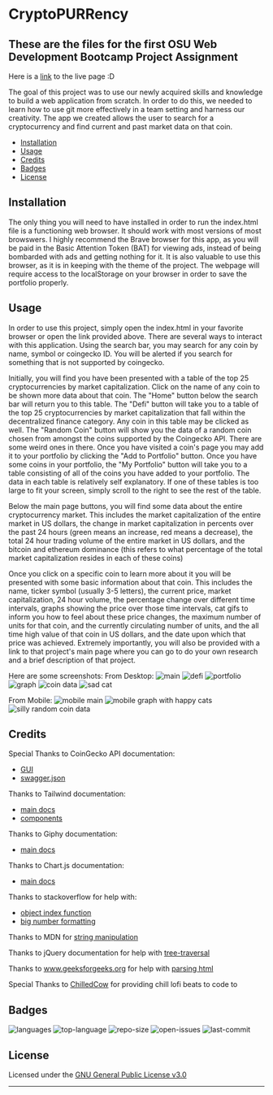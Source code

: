 # CryptoPURRency

## These are the files for the first OSU Web Development Bootcamp Project Assignment

Here is a [link](https://pjdip.github.io/CryptoPURRency/) to the live page :D

The goal of this project was to use our newly acquired skills and knowledge to build a web application from scratch. In order to do this, we needed to learn how to use git more effectively in a team setting and harness our creativity. The app we created allows the user to search for a cryptocurrency and find current and past market data on that coin.

* [Installation](#installation)
* [Usage](#usage)
* [Credits](#credits)
* [Badges](#badges)
* [License](#license)

## Installation

The only thing you will need to have installed in order to run the index.html file is a functioning web browser. It should work with most versions of most browswers. I highly recommend the Brave browser for this app, as you will be paid in the Basic Attention Token (BAT) for viewing ads, instead of being bombarded with ads and getting nothing for it. It is also valuable to use this browser, as it is in keeping with the theme of the project. The webpage will require access to the localStorage on your browser in order to save the portfolio properly.

## Usage 

In order to use this project, simply open the index.html in your favorite browser or open the link provided above. There are several ways to interact with this application. Using the search bar, you may search for any coin by name, symbol or coingecko ID. You will be alerted if you search for something that is not supported by coingecko.

Initially, you will find you have been presented with a table of the top 25 cryptocurrencies by market capitalization. Click on the name of any coin to be shown more data about that coin. The "Home" button below the search bar will return you to this table. The "Defi" button will take you to a table of the top 25 cryptocurrencies by market capitalization that fall within the decentralized finance category. Any coin in this table may be clicked as well. The "Random Coin" button will show you the data of a random coin chosen from amongst the coins supported by the Coingecko API. There are some weird ones in there. Once you have visited a coin's page you may add it to your portfolio by clicking the "Add to Portfolio" button. Once you have some coins in your portfolio, the "My Portfolio" button will take you to a table consisting of all of the coins you have added to your portfolio. The data in each table is relatively self explanatory.
If one of these tables is too large to fit your screen, simply scroll to the right to see the rest of the table.

Below the main page buttons, you will find some data about the entire cryptocurrency market. This includes the market capitalization of the entire market in US dollars, the change in market capitalization in percents over the past 24 hours (green means an increase, red means a decrease), the total 24 hour trading volume of the entire market in US dollars, and the bitcoin and ethereum dominance (this refers to what percentage of the total market capitalization resides in each of these coins)

Once you click on a specific coin to learn more about it you will be presented with some basic information about that coin. This includes the name, ticker symbol (usually 3-5 letters), the current price, market capitalization, 24 hour volume, the percentage change over different time intervals, graphs showing the price over those time intervals, cat gifs to inform you how to feel about these price changes, the maximum number of units for that coin, and the currently circulating number of units, and the all time high value of that coin in US dollars, and the date upon which that price was achieved. Extremely importantly, you will also be provided with a link to that project's main page where you can go to do your own research and a brief description of that project. 

Here are some screenshots:
From Desktop:
![main](./assets/images/mainpage.png)
![defi](./assets/images/defi.png)
![portfolio](./assets/images/portfolio.png)
![graph](./assets/images/graph.png)
![coin data](./assets/images/bitcoin.png)
![sad cat](./assets/images/honey.png)

From Mobile:
![mobile main](./assets/images/mobile-main.png)
![mobile graph with happy cats](./assets/images/mobile-graph.png)
![silly random coin data](./assets/images/silly-random-mobile.png)

## Credits

Special Thanks to CoinGecko API documentation:
* [GUI](https://www.coingecko.com/api/documentations/v3#/)
* [swagger.json](https://www.coingecko.com/api/documentations/v3/swagger.json)

Thanks to Tailwind documentation:
* [main docs](https://tailwindcss.com/docs)
* [components](https://tailwindui.com/components)

Thanks to Giphy documentation:
* [main docs](https://developers.giphy.com/docs/api#quick-start-guide)

Thanks to Chart.js documentation:
* [main docs](https://www.chartjs.org/docs/latest/getting-started/)

Thanks to stackoverflow for help with:
* [object index function](https://stackoverflow.com/questions/8668174/indexof-method-in-an-object-array/38516944)
* [big number formatting](https://stackoverflow.com/questions/2901102/how-to-print-a-number-with-commas-as-thousands-separators-in-javascript)

Thanks to MDN for [string manipulation](https://developer.mozilla.org/en-US/docs/Web/JavaScript/Reference/Global_Objects/String/slice)

Thanks to jQuery documentation for help with [tree-traversal](https://api.jquery.com/category/traversing/tree-traversal/)

Thanks to www.geeksforgeeks.org for help with [parsing html](https://www.geeksforgeeks.org/jquery-parsehtml-method/)

Special Thanks to [ChilledCow](https://www.youtube.com/channel/UCSJ4gkVC6NrvII8umztf0Ow) for providing chill lofi beats to code to

## Badges

![languages](https://img.shields.io/github/languages/count/pjdip/CryptoPURRency)
![top-language](https://img.shields.io/github/languages/top/pjdip/CryptoPURRency)
![repo-size](https://img.shields.io/github/repo-size/pjdip/CryptoPURRency)
![open-issues](https://img.shields.io/github/issues-raw/pjdip/CryptoPURRency)
![last-commit](https://img.shields.io/github/last-commit/pjdip/CryptoPURRency)

## License

Licensed under the [GNU General Public License v3.0](https://choosealicense.com/licenses/gpl-3.0/)

---